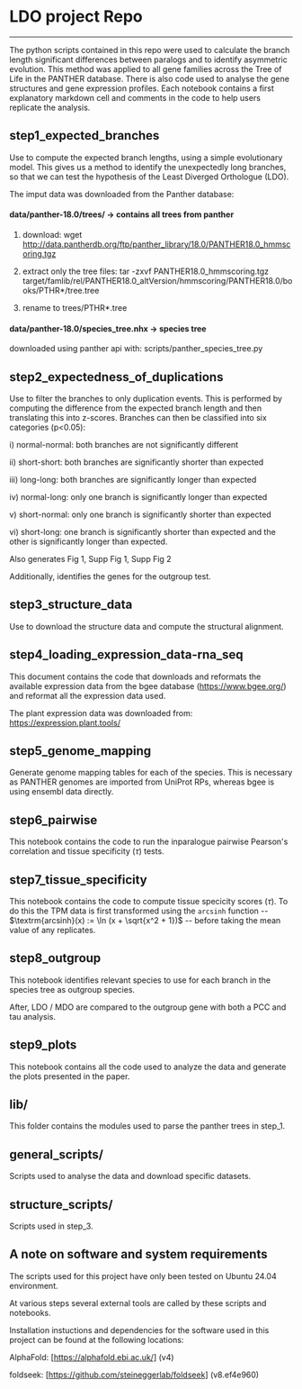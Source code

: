 # LDO project Repo
------------------
The python scripts contained in this repo were used to calculate the branch length significant differences between paralogs and to identify asymmetric evolution. This method was applied to all gene families across the Tree of Life in the PANTHER database. There is also code used to analyse the gene structures and gene expression profiles. Each notebook contains a first explanatory markdown cell and comments in the code to help users replicate the analysis.

step1_expected_branches
-----------------------
Use to compute the expected branch lengths, using a simple evolutionary model. This gives us a method to identify the unexpectedly long branches, so that we can test the hypothesis of the Least Diverged Orthologue (LDO).

The imput data was downloaded from the Panther database:

#### data/panther-18.0/trees/ -> contains all trees from panther

1. download: wget http://data.pantherdb.org/ftp/panther_library/18.0/PANTHER18.0_hmmscoring.tgz

2. extract only the tree files: tar -zxvf PANTHER18.0_hmmscoring.tgz target/famlib/rel/PANTHER18.0_altVersion/hmmscoring/PANTHER18.0/books/PTHR*/tree.tree

3. rename to trees/PTHR*.tree

#### data/panther-18.0/species_tree.nhx -> species tree
downloaded using panther api with: scripts/panther_species_tree.py


step2_expectedness_of_duplications
----------------------------------
Use to filter the branches to only duplication events.
This is performed by computing the difference from the expected branch length and then translating this into z-scores. Branches can then be classified into six categories (p<0.05): 

i) normal-normal: both branches are not significantly different

ii) short-short: both branches are significantly shorter than expected

iii) long-long: both branches are significantly longer than expected

iv) normal-long: only one branch is significantly longer than expected

v) short-normal: only one branch is significantly shorter than expected

vi) short-long: one branch is significantly shorter than expected and the other is significantly longer than expected.

Also generates Fig 1, Supp Fig 1, Supp Fig 2

Additionally, identifies the genes for the outgroup test.


step3_structure_data
--------------------
Use to download the structure data and compute the structural alignment.


step4_loading_expression_data-rna_seq
-------------------------------------
This document contains the code that downloads and reformats the available expression data from the bgee database (https://www.bgee.org/) and reformat all the expression data used.

The plant expression data was downloaded from: https://expression.plant.tools/


step5_genome_mapping
--------------------
Generate genome mapping tables for each of the species. This is necessary as PANTHER genomes are imported from UniProt RPs, whereas bgee is using ensembl data directly.


step6_pairwise
--------------
This notebook contains the code to run the inparalogue pairwise Pearson's correlation and tissue specificity ($\tau$) tests.


step7_tissue_specificity
------------------------
This notebook contains the code to compute tissue specicity scores ($\tau$). To do this the TPM data is first transformed using the `arcsinh` function -- $\textrm{arcsinh}(x) := \ln (x + \sqrt{x^2 + 1})$ -- before taking the mean value of any replicates.


step8_outgroup
--------------
This notebook identifies relevant species to use for each branch in the species tree as outgroup species.

After, LDO / MDO are compared to the outgroup gene with both a PCC and tau analysis.


step9_plots
-----------
This notebook contains all the code used to analyze the data and generate the plots presented in the paper.


lib/
----
This folder contains the modules used to parse the panther trees in step_1.


general_scripts/
----------------
Scripts used to analyse the data and download specific datasets.


structure_scripts/
------------------
Scripts used in step_3.


A note on software and system requirements
------------------------------------------
The scripts used for this project have only been tested on Ubuntu 24.04 environment.

At various steps several external tools are called by these scripts and notebooks. 

Installation instuctions and dependencies for the software used in this project can be found at the following locations:

AlphaFold: [https://alphafold.ebi.ac.uk/] (v4)

foldseek: [https://github.com/steineggerlab/foldseek] (v8.ef4e960)
